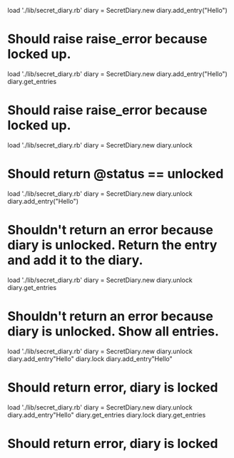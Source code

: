 load './lib/secret_diary.rb'
diary = SecretDiary.new
diary.add_entry("Hello")
# Should raise raise_error because locked up.

load './lib/secret_diary.rb'
diary = SecretDiary.new
diary.add_entry("Hello")
diary.get_entries
# Should raise raise_error because locked up.

load './lib/secret_diary.rb'
diary = SecretDiary.new
diary.unlock
# Should return @status == unlocked

load './lib/secret_diary.rb'
diary = SecretDiary.new
diary.unlock
diary.add_entry("Hello")

# Shouldn't return an error because diary is unlocked. Return the entry and add it to the diary.

load './lib/secret_diary.rb'
diary = SecretDiary.new
diary.unlock
diary.get_entries

# Shouldn't return an error because diary is unlocked. Show all entries.

load './lib/secret_diary.rb'
diary = SecretDiary.new
diary.unlock
diary.add_entry"Hello"
diary.lock
diary.add_entry"Hello"
# Should return error, diary is locked
load './lib/secret_diary.rb'
diary = SecretDiary.new
diary.unlock
diary.add_entry"Hello"
diary.get_entries
diary.lock
diary.get_entries
# Should return error, diary is locked
